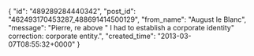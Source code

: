  {
   "id": "489289284440342",
   "post_id": "462493170453287_488691414500129",
   "from_name": "August le Blanc",
   "message": "Pierre, re above \" I had to establish a corporate identity\"    correction: corporate entity.",
   "created_time": "2013-03-07T08:55:32+0000"
 }
